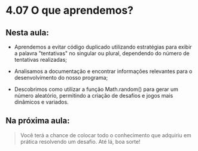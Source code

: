 # 4.07 O que aprendemos?

## Nesta aula:

- Aprendemos a evitar código duplicado utilizando estratégias para exibir a palavra "tentativas" no singular ou plural, dependendo do número de tentativas realizadas;
    
- Analisamos a documentação e encontrar informações relevantes para o desenvolvimento do nosso programa;
    
- Descobrimos como utilizar a função Math.random() para gerar um número aleatório, permitindo a criação de desafios e jogos mais dinâmicos e variados.
    

## Na próxima aula:

> Você terá a chance de colocar todo o conhecimento que adquiriu em prática resolvendo um desafio. Até lá, boa sorte!